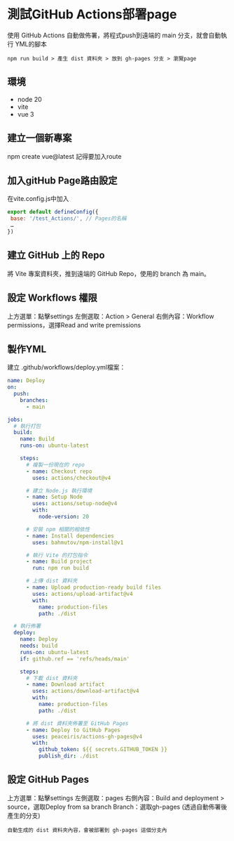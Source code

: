 # 測試GitHub Actions部署page


使用 GitHub Actions 自動做佈署，將程式push到遠端的 main 分支，就會自動執行 YML的腳本
```
npm run build > 產生 dist 資料夾 > 放到 gh-pages 分支 > 瀏覽page
```

## 環境
- node 20
- vite
- vue 3

## 建立一個新專案
npm create vue@latest
記得要加入route

## 加入gitHub Page路由設定
在vite.config.js中加入
```javascript
export default defineConfig({
 base: '/test_Actions/', // Pages的名稱
 …
})
```

## 建立 GitHub 上的 Repo
將 Vite 專案資料夾，推到遠端的 GitHub Repo，使用的 branch 為 main。

## 設定 Workflows 權限
上方選單：點擊settings
左側選取：Action > General
右側內容：Workflow permissions，選擇Read and write premissions

## 製作YML
建立 .github/workflows/deploy.yml檔案：
```yml
name: Deploy
on:
  push:
    branches:
      - main

jobs:
  # 執行打包
  build:
    name: Build
    runs-on: ubuntu-latest

    steps:
      # 複製一份現在的 repo
      - name: Checkout repo
        uses: actions/checkout@v4

      # 建立 Node.js 執行環境
      - name: Setup Node
        uses: actions/setup-node@v4
        with:
          node-version: 20

      # 安裝 npm 相關的相依性
      - name: Install dependencies
        uses: bahmutov/npm-install@v1

      # 執行 Vite 的打包指令
      - name: Build project
        run: npm run build

      # 上傳 dist 資料夾
      - name: Upload production-ready build files
        uses: actions/upload-artifact@v4
        with:
          name: production-files
          path: ./dist

  # 執行佈署
  deploy:
    name: Deploy
    needs: build
    runs-on: ubuntu-latest
    if: github.ref == 'refs/heads/main'

    steps:
      # 下載 dist 資料夾
      - name: Download artifact
        uses: actions/download-artifact@v4
        with:
          name: production-files
          path: ./dist

      # 將 dist 資料夾佈署至 GitHub Pages
      - name: Deploy to GitHub Pages
        uses: peaceiris/actions-gh-pages@v4
        with:
          github_token: ${{ secrets.GITHUB_TOKEN }}
          publish_dir: ./dist
```

## 設定 GitHub Pages
上方選單：點擊settings
左側選取：pages
右側內容：Build and deployment > source，選取Deploy from sa branch
Branch：選取gh-pages (透過自動佈署後產生的分支)
```
自動生成的 dist 資料夾內容，會被部署到 gh-pages 這個分支內
```